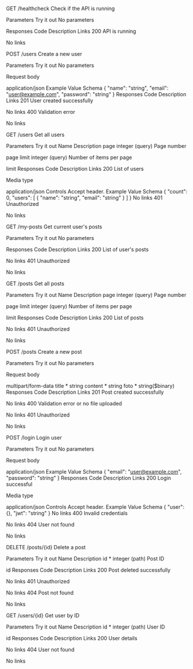 GET
/healthcheck
Check if the API is running

Parameters
Try it out
No parameters

Responses
Code	Description	Links
200	
API is running

No links

POST
/users
Create a new user

Parameters
Try it out
No parameters

Request body

application/json
Example Value
Schema
{
  "name": "string",
  "email": "user@example.com",
  "password": "string"
}
Responses
Code	Description	Links
201	
User created successfully

No links
400	
Validation error

No links

GET
/users
Get all users


Parameters
Try it out
Name	Description
page
integer
(query)
Page number

page
limit
integer
(query)
Number of items per page

limit
Responses
Code	Description	Links
200	
List of users

Media type

application/json
Controls Accept header.
Example Value
Schema
{
  "count": 0,
  "users": [
    {
      "name": "string",
      "email": "string"
    }
  ]
}
No links
401	
Unauthorized

No links

GET
/my-posts
Get current user's posts


Parameters
Try it out
No parameters

Responses
Code	Description	Links
200	
List of user's posts

No links
401	
Unauthorized

No links

GET
/posts
Get all posts


Parameters
Try it out
Name	Description
page
integer
(query)
Page number

page
limit
integer
(query)
Number of items per page

limit
Responses
Code	Description	Links
200	
List of posts

No links
401	
Unauthorized

No links

POST
/posts
Create a new post


Parameters
Try it out
No parameters

Request body

multipart/form-data
title *
string
content *
string
foto *
string($binary)
Responses
Code	Description	Links
201	
Post created successfully

No links
400	
Validation error or no file uploaded

No links
401	
Unauthorized

No links

POST
/login
Login user

Parameters
Try it out
No parameters

Request body

application/json
Example Value
Schema
{
  "email": "user@example.com",
  "password": "string"
}
Responses
Code	Description	Links
200	
Login successful

Media type

application/json
Controls Accept header.
Example Value
Schema
{
  "user": {},
  "jwt": "string"
}
No links
400	
Invalid credentials

No links
404	
User not found

No links

DELETE
/posts/{id}
Delete a post


Parameters
Try it out
Name	Description
id *
integer
(path)
Post ID

id
Responses
Code	Description	Links
200	
Post deleted successfully

No links
401	
Unauthorized

No links
404	
Post not found

No links

GET
/users/{id}
Get user by ID

Parameters
Try it out
Name	Description
id *
integer
(path)
User ID

id
Responses
Code	Description	Links
200	
User details

No links
404	
User not found

No links
